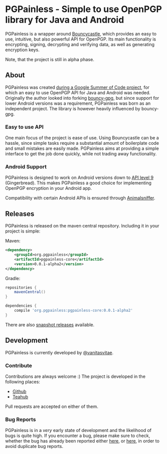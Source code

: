 # PGPainless - Simple to use OpenPGP library for Java and Android

PGPainless is a wrapper around [Bouncycastle](https://www.bouncycastle.org/), which provides an easy to use, intuitive, but also powerful API for OpenPGP. Its main functionality is encrypting, signing, decrypting and verifying data, as well as generating encryption keys.

Note, that the project is still in alpha phase.

## About
PGPainless was created [during a Google Summer of Code project](https://vanitasvitae.github.io/GSOC2018/), for which an easy to use OpenPGP API for Java and Android was needed. Originally the author looked into forking [bouncy-gpg](https://github.com/neuhalje/bouncy-gpg), but since support for lower Android versions was a requirement, PGPainless was born as an independent project. The library is however heavily influenced by bouncy-gpg.

### Easy to use API

One main focus of the project is ease of use. Using Bouncycastle can be a hassle, since simple tasks require a substantial amount of boilerplate code and small mistakes are easily made. PGPainless aims at providing a simple interface to get the job done quickly, while not trading away functionality.

### Android Support
PGPainless is designed to work on Android versions down to [API level 9](https://developer.android.com/about/versions/android-2.3) (Gingerbread). This makes PGPainless a good choice for implementing OpenPGP encryption in your Android app.

Compatibility with certain Android APIs is ensured through [Animalsniffer](http://www.mojohaus.org/animal-sniffer/).

## Releases
PGPainless is released on the maven central repository. Including it in your project is simple:

Maven:
```xml
<dependency>
    <groupId>org.pgpainless</groupId>
    <artifactId>pgpainless-core</artifactId>
    <version>0.0.1-alpha2</version>
</dependency>
```

Gradle:
```gradle
repositories {
	mavenCentral()
}

dependencies {
	compile 'org.pgpainless:pgpainless-core:0.0.1-alpha2'
}
```

There are also [snapshot releases](https://oss.sonatype.org/content/repositories/snapshots/org/pgpainless/pgpainless-core/)  available.

## Development
PGPainless is currently developed by [@vanitasvitae](https://vanitasvitae.github.io).

### Contribute
Contributions are always welcome :) The project is developed in the following places:
* [Github](https://github.com/pgpainless/pgpainless)
* [Teahub](https://teahub.io/pgpainless/pgpainless)

Pull requests are accepted on either of them.

### Bug Reports
PGPainless is in a *very* early state of development and the likelihood of bugs is quite high. If you encounter a bug, please make sure to check, whether the bug has already been reported either [here](https://github.com/pgpainless/pgpainless/issues), or [here](https://teahub.io/PGPainless/pgpainless/issues), in order to avoid duplicate bug reports.